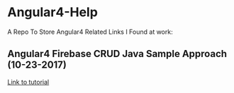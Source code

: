 # Angular4-Help
A Repo To Store Angular4 Related Links I Found at work:

## Angular4 Firebase CRUD Java Sample Approach (10-23-2017)
[Link to tutorial](http://javasampleapproach.com/frontend/angular/angular-4-firebase-crud-operations-with-angularfire2-v4#25_Service)
